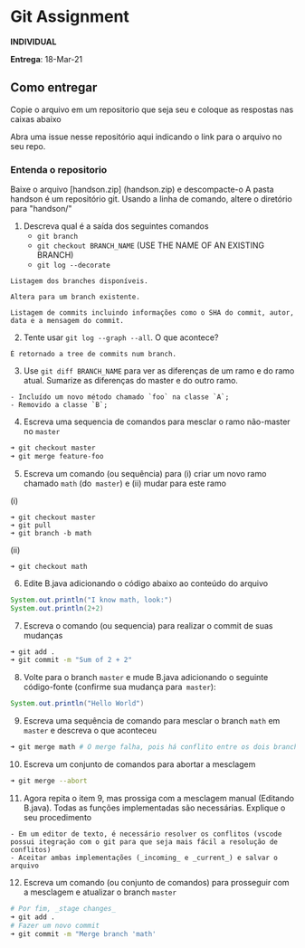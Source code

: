 # Git Assignment

**INDIVIDUAL**

**Entrega**: 18-Mar-21

## Como entregar
Copie o arquivo em um repositorio que seja seu e coloque as respostas nas caixas abaixo

Abra uma issue nesse repositório aqui indicando o link para o arquivo no seu repo.

### Entenda o repositorio
Baixe o arquivo [handson.zip] (handson.zip) e descompacte-o
A pasta handson é um repositório git. Usando a linha de comando, altere o diretório para "handson/"

1. Descreva qual é a saída dos seguintes comandos
    -  `git branch`
    -  `git checkout BRANCH_NAME` (USE THE NAME OF AN EXISTING BRANCH)
    -  `git log --decorate`

```
Listagem dos branches disponíveis.
``` 

```
Altera para um branch existente.
```

```
Listagem de commits incluindo informações como o SHA do commit, autor, data e a mensagem do commit.
```

2. Tente usar `git log --graph --all`. O que acontece?
```
É retornado a tree de commits num branch.
```

3. Use `git diff BRANCH_NAME`  para ver as diferenças de um ramo e do ramo atual.
   Sumarize as diferenças do master e do outro ramo.

```
- Incluído um novo método chamado `foo` na classe `A`;
- Removido a classe `B`;
```

4. Escreva uma sequencia de comandos para mesclar o ramo não-master no `master`

```sh
➜ git checkout master
➜ git merge feature-foo
```


5. Escreva um comando (ou sequência) para (i) criar um novo ramo chamado `math` (do` master`)
e (ii) mudar para este ramo

(i)
```
➜ git checkout master
➜ git pull
➜ git branch -b math
```

(ii)
```
➜ git checkout math
```
   
6. Edite B.java adicionando o código abaixo ao conteúdo do arquivo
```java
System.out.println("I know math, look:")
System.out.println(2+2)
```

7. Escreva o comando (ou sequencia) para realizar o commit de suas mudanças
```sh
➜ git add .
➜ git commit -m "Sum of 2 + 2"
```

8. Volte para o branch `master` e mude B.java adicionando o seguinte código-fonte (confirme sua mudança para` master`):
```java
System.out.println("Hello World")
```

9. Escreva uma sequência de comando para mesclar o branch `math` em` master` e descreva o que aconteceu
```sh
➜ git merge math # O merge falha, pois há conflito entre os dois branches
```
   
10. Escreva um conjunto de comandos para abortar a mesclagem
```sh
➜ git merge --abort
```
   
11. Agora repita o item 9, mas prossiga com a mesclagem manual (Editando B.java). Todas as funções implementadas são necessárias. Explique o seu procedimento

```
- Em um editor de texto, é necessário resolver os conflitos (vscode possui itegração com o git para que seja mais fácil a resolução de conflitos)
- Aceitar ambas implementações (_incoming_ e _current_) e salvar o arquivo
```

12. Escreva um comando (ou conjunto de comandos) para prosseguir com a mesclagem e atualizar o branch `master`
```sh
# Por fim, _stage changes_
➜ git add .
# Fazer um novo commit 
➜ git commit -m "Merge branch 'math'
```
